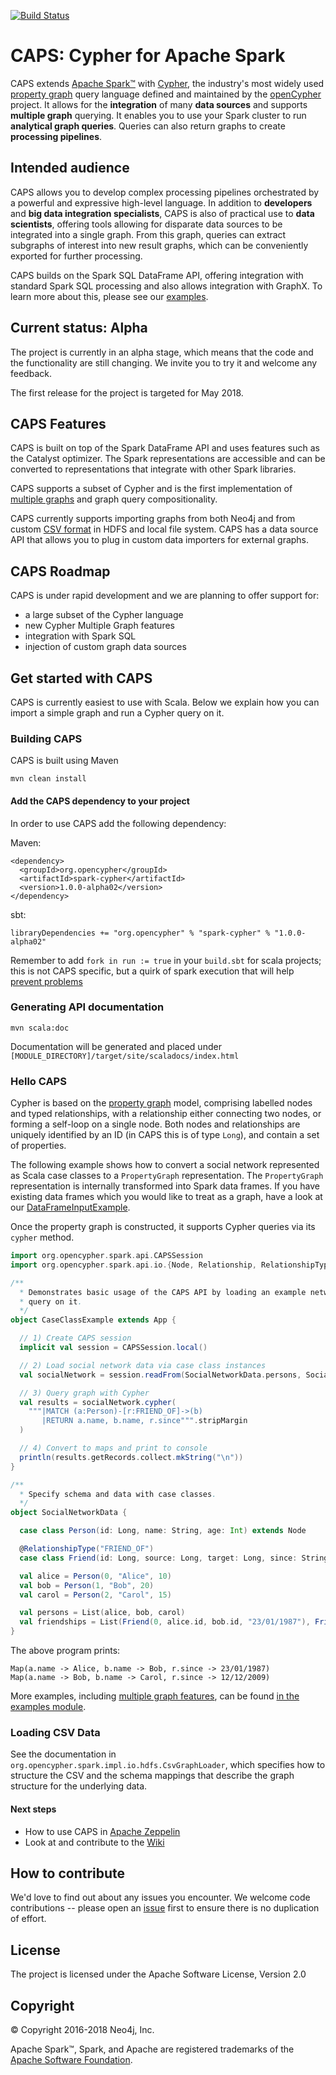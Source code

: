[![Build Status](https://travis-ci.org/opencypher/cypher-for-apache-spark.svg?branch=master)](https://travis-ci.org/opencypher/cypher-for-apache-spark)
# CAPS: Cypher for Apache Spark

CAPS extends [Apache Spark™](https://spark.apache.org) with [Cypher](https://neo4j.com/docs/developer-manual/current/cypher/), the industry's most widely used [property graph](https://github.com/opencypher/openCypher/blob/master/docs/property-graph-model.adoc) query language defined and maintained by the [openCypher](http://www.opencypher.org) project.
It allows for the **integration** of many **data sources** and supports **multiple graph** querying.
It enables you to use your Spark cluster to run **analytical graph queries**.
Queries can also return graphs to create **processing pipelines**.

## Intended audience

CAPS allows you to develop complex processing pipelines orchestrated by a powerful and expressive high-level language.
In addition to **developers** and **big data integration specialists**, CAPS is also of practical use to **data scientists**, offering tools allowing for disparate data sources to be integrated into a single graph. From this graph, queries can extract subgraphs of interest into new result graphs, which can be conveniently exported for further processing.

CAPS builds on the Spark SQL DataFrame API, offering integration with standard Spark SQL processing and also allows
integration with GraphX. To learn more about this, please see our [examples](https://github.com/opencypher/cypher-for-apache-spark/tree/master/spark-cypher-examples).
 
<!-- TODO: WIKI How does it relate to GraphFrames -->
<!--- **Data Analysts**: -->
<!--  This example shows how to aggregate detailed sales data within a graph — in effect, performing a ‘roll-up’ — in order to obtain a high-level summarized view of the data, stored and returned in another graph, as well as returning an even higher-level view as an executive report. The summarized graph may be used to draw further high-level reports, but may also be used to undertake ‘drill-down’ actions by probing into the graph to extract more detailed information.-->

## Current status: Alpha

The project is currently in an alpha stage, which means that the code and the functionality are still changing. 
We invite you to try it and welcome any feedback.

The first release for the project is targeted for May 2018. 

## CAPS Features

CAPS is built on top of the Spark DataFrame API and uses features such as the Catalyst optimizer.
The Spark representations are accessible and can be converted to representations that integrate with other Spark libraries.

CAPS supports a subset of Cypher <!-- TODO: WIKI supported features --> and is the first implementation of [multiple graphs](https://github.com/boggle/openCypher/blob/CIP2017-06-18-multiple-graphs/cip/1.accepted/CIP2017-06-18-multiple-graphs.adoc) and graph query compositionality.

CAPS currently supports importing graphs from both Neo4j and from custom [CSV format](https://github.com/opencypher/cypher-for-apache-spark/tree/master/caps-core/src/test/resources/csv/sn) in HDFS and local file system.
CAPS has a data source API that allows you to plug in custom data importers for external graphs.

## CAPS Roadmap

CAPS is under rapid development and we are planning to offer support for:
- a large subset of the Cypher language
- new Cypher Multiple Graph features
- integration with Spark SQL
- injection of custom graph data sources

## Get started with CAPS
CAPS is currently easiest to use with Scala. Below we explain how you can import a simple graph and run a Cypher query on it.

### Building CAPS

CAPS is built using Maven

```
mvn clean install
```


#### Add the CAPS dependency to your project
In order to use CAPS add the following dependency:

Maven:

```
<dependency>
  <groupId>org.opencypher</groupId>
  <artifactId>spark-cypher</artifactId>
  <version>1.0.0-alpha02</version>
</dependency>
```

sbt:
```
libraryDependencies += "org.opencypher" % "spark-cypher" % "1.0.0-alpha02"
```

Remember to add `fork in run := true` in your `build.sbt` for scala projects; this is not CAPS
specific, but a quirk of spark execution that will help 
[prevent problems](https://stackoverflow.com/questions/44298847/why-do-we-need-to-add-fork-in-run-true-when-running-spark-sbt-application)

### Generating API documentation

```
mvn scala:doc
```

Documentation will be generated and placed under `[MODULE_DIRECTORY]/target/site/scaladocs/index.html`

### Hello CAPS

Cypher is based on the [property graph](https://github.com/opencypher/openCypher/blob/master/docs/property-graph-model.adoc) model, comprising labelled nodes and typed relationships, with a relationship either connecting two nodes, or forming a self-loop on a single node. 
Both nodes and relationships are uniquely identified by an ID (in CAPS this is of type `Long`), and contain a set of properties. 

The following example shows how to convert a social network represented as Scala case classes to a `PropertyGraph` representation. 
The `PropertyGraph` representation is internally transformed into Spark data frames. 
If you have existing data frames which you would like to treat as a graph, have a look at our [DataFrameInputExample](spark-cypher-examples/src/main/scala/org/opencypher/spark/examples/DataFrameInputExample.scala).   

Once the property graph is constructed, it supports Cypher queries via its `cypher` method.

```scala
import org.opencypher.spark.api.CAPSSession
import org.opencypher.spark.api.io.{Node, Relationship, RelationshipType}

/**
  * Demonstrates basic usage of the CAPS API by loading an example network via Scala case classes and running a Cypher
  * query on it.
  */
object CaseClassExample extends App {

  // 1) Create CAPS session
  implicit val session = CAPSSession.local()

  // 2) Load social network data via case class instances
  val socialNetwork = session.readFrom(SocialNetworkData.persons, SocialNetworkData.friendships)

  // 3) Query graph with Cypher
  val results = socialNetwork.cypher(
    """|MATCH (a:Person)-[r:FRIEND_OF]->(b)
       |RETURN a.name, b.name, r.since""".stripMargin
  )

  // 4) Convert to maps and print to console
  println(results.getRecords.collect.mkString("\n"))
}

/**
  * Specify schema and data with case classes.
  */
object SocialNetworkData {

  case class Person(id: Long, name: String, age: Int) extends Node

  @RelationshipType("FRIEND_OF")
  case class Friend(id: Long, source: Long, target: Long, since: String) extends Relationship

  val alice = Person(0, "Alice", 10)
  val bob = Person(1, "Bob", 20)
  val carol = Person(2, "Carol", 15)

  val persons = List(alice, bob, carol)
  val friendships = List(Friend(0, alice.id, bob.id, "23/01/1987"), Friend(1, bob.id, carol.id, "12/12/2009"))
}
```

The above program prints:
```
Map(a.name -> Alice, b.name -> Bob, r.since -> 23/01/1987)
Map(a.name -> Bob, b.name -> Carol, r.since -> 12/12/2009)
```

More examples, including [multiple graph features](spark-cypher-examples/src/main/scala/org/opencypher/spark/examples/MultipleGraphExample.scala), can be found [in the examples module](spark-cypher-examples).

### Loading CSV Data

See the documentation in `org.opencypher.spark.impl.io.hdfs.CsvGraphLoader`, which specifies how to structure the
CSV and the schema mappings that describe the graph structure for the underlying data.

#### Next steps

- How to use CAPS in [Apache Zeppelin](https://github.com/opencypher/cypher-for-apache-spark/wiki/Use-CAPS-in-a-Zeppelin-notebook)
- Look at and contribute to the [Wiki](https://github.com/opencypher/cypher-for-apache-spark/wiki)
<!-- TODO: Steps needed to run the demo with toy data -->
<!-- TODO: WIKI article that demonstrates a more realistic use case with HDFS data source -->
<!-- TODO: WIKI link to page that explains how to import data -->

## How to contribute

We'd love to find out about any issues you encounter. We welcome code contributions -- please open an [issue](https://github.com/opencypher/cypher-for-apache-spark/issues) first to ensure there is no duplication of effort. <!-- TODO: Determine CLA and process -->

## License

The project is licensed under the Apache Software License, Version 2.0

## Copyright

© Copyright 2016-2018 Neo4j, Inc.

Apache Spark™, Spark, and Apache are registered trademarks of the [Apache Software Foundation](https://www.apache.org/).
